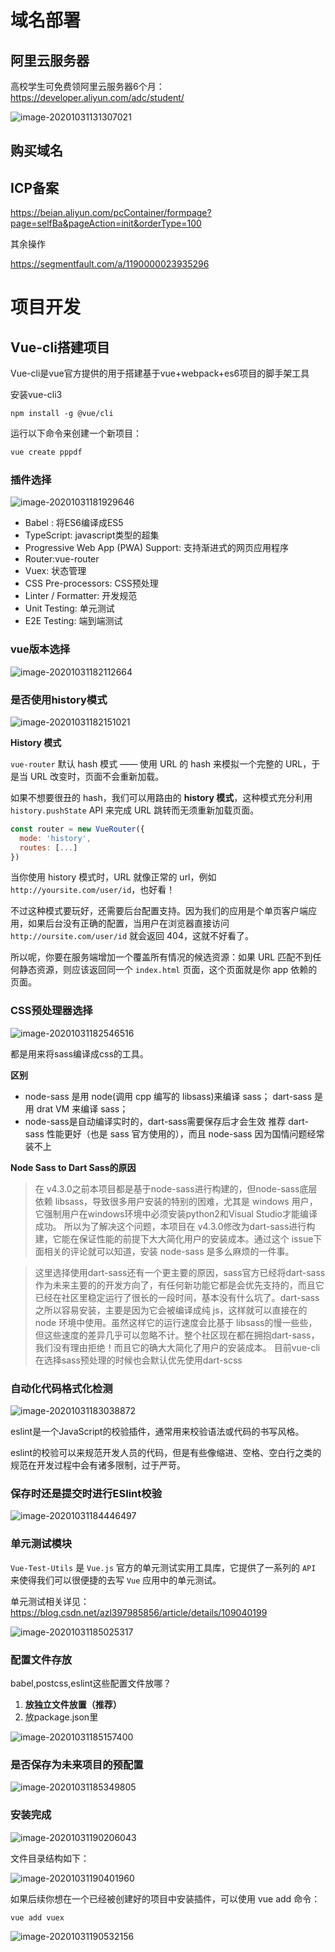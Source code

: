 # 域名部署

## 阿里云服务器

高校学生可免费领阿里云服务器6个月：https://developer.aliyun.com/adc/student/

![image-20201031131307021](C:\Users\Ragnarkor\AppData\Roaming\Typora\typora-user-images\image-20201031131307021.png)



## 购买域名

## ICP备案

https://beian.aliyun.com/pcContainer/formpage?page=selfBa&pageAction=init&orderType=100



其余操作

https://segmentfault.com/a/1190000023935296



# 项目开发

## Vue-cli搭建项目

Vue-cli是vue官方提供的用于搭建基于vue+webpack+es6项目的脚手架工具

安装vue-cli3

```
npm install -g @vue/cli
```

运行以下命令来创建一个新项目：

```bash
vue create pppdf
```

### 插件选择

![image-20201031181929646](C:\Users\Ragnarkor\AppData\Roaming\Typora\typora-user-images\image-20201031181929646.png)

- Babel : 将ES6编译成ES5
- TypeScript: javascript类型的超集
- Progressive Web App (PWA) Support: 支持渐进式的网页应用程序
- Router:vue-router
- Vuex: 状态管理
- CSS Pre-processors: CSS预处理
- Linter / Formatter: 开发规范
- Unit Testing: 单元测试
- E2E Testing: 端到端测试

### vue版本选择

![image-20201031182112664](C:\Users\Ragnarkor\AppData\Roaming\Typora\typora-user-images\image-20201031182112664.png)

### 是否使用history模式

![image-20201031182151021](C:\Users\Ragnarkor\AppData\Roaming\Typora\typora-user-images\image-20201031182151021.png)

**History 模式**

`vue-router` 默认 hash 模式 —— 使用 URL 的 hash 来模拟一个完整的 URL，于是当 URL 改变时，页面不会重新加载。

如果不想要很丑的 hash，我们可以用路由的 **history 模式**，这种模式充分利用 `history.pushState` API 来完成 URL 跳转而无须重新加载页面。

```js
const router = new VueRouter({
  mode: 'history',
  routes: [...]
})
```

当你使用 history 模式时，URL 就像正常的 url，例如 `http://yoursite.com/user/id`，也好看！

不过这种模式要玩好，还需要后台配置支持。因为我们的应用是个单页客户端应用，如果后台没有正确的配置，当用户在浏览器直接访问 `http://oursite.com/user/id` 就会返回 404，这就不好看了。

所以呢，你要在服务端增加一个覆盖所有情况的候选资源：如果 URL 匹配不到任何静态资源，则应该返回同一个 `index.html` 页面，这个页面就是你 app 依赖的页面。



### **CSS预处理器选择**

![image-20201031182546516](C:\Users\Ragnarkor\AppData\Roaming\Typora\typora-user-images\image-20201031182546516.png)

都是用来将sass编译成css的工具。

**区别**

- node-sass 是用 node(调用 cpp 编写的 libsass)来编译 sass；
  dart-sass 是用 drat VM 来编译 sass；
- node-sass是自动编译实时的，dart-sass需要保存后才会生效
  推荐 dart-sass 性能更好（也是 sass 官方使用的），而且 node-sass 因为国情问题经常装不上

**Node Sass to Dart Sass的原因**

> 在 v4.3.0之前本项目都是基于node-sass进行构建的，但node-sass底层依赖 libsass，导致很多用户安装的特别的困难，尤其是 windows 用户，它强制用户在windows环境中必须安装python2和Visual Studio才能编译成功。
> 所以为了解决这个问题，本项目在 v4.3.0修改为dart-sass进行构建，它能在保证性能的前提下大大简化用户的安装成本。通过这个 issue下面相关的评论就可以知道，安装 node-sass 是多么麻烦的一件事。

> 这里选择使用dart-sass还有一个更主要的原因，sass官方已经将dart-sass作为未来主要的的开发方向了，有任何新功能它都是会优先支持的，而且它已经在社区里稳定运行了很长的一段时间，基本没有什么坑了。dart-sass之所以容易安装，主要是因为它会被编译成纯 js，这样就可以直接在的 node 环境中使用。虽然这样它的运行速度会比基于 libsass的慢一些些，但这些速度的差异几乎可以忽略不计。整个社区现在都在拥抱dart-sass，我们没有理由拒绝！而且它的确大大简化了用户的安装成本。
> 目前vue-cli在选择sass预处理的时候也会默认优先使用dart-scss



### 自动化代码格式化检测

![image-20201031183038872](C:\Users\Ragnarkor\AppData\Roaming\Typora\typora-user-images\image-20201031183038872.png)

eslint是一个JavaScript的校验插件，通常用来校验语法或代码的书写风格。

eslint的校验可以来规范开发人员的代码，但是有些像缩进、空格、空白行之类的规范在开发过程中会有诸多限制，过于严苛。

### 保存时还是提交时进行ESlint校验

![image-20201031184446497](C:\Users\Ragnarkor\AppData\Roaming\Typora\typora-user-images\image-20201031184446497.png)



### 单元测试模块

`Vue-Test-Utils` 是 `Vue.js` 官方的单元测试实用工具库，它提供了一系列的 `API` 来使得我们可以很便捷的去写 `Vue` 应用中的单元测试。

单元测试相关详见：https://blog.csdn.net/azl397985856/article/details/109040199

![image-20201031185025317](C:\Users\Ragnarkor\AppData\Roaming\Typora\typora-user-images\image-20201031185025317.png)



### 配置文件存放

babel,postcss,eslint这些配置文件放哪？

1. **放独立文件放置（推荐）**
2. 放package.json里

![image-20201031185157400](C:\Users\Ragnarkor\AppData\Roaming\Typora\typora-user-images\image-20201031185157400.png)



### 是否保存为未来项目的预配置

![image-20201031185349805](C:\Users\Ragnarkor\AppData\Roaming\Typora\typora-user-images\image-20201031185349805.png)



### 安装完成

![image-20201031190206043](C:\Users\Ragnarkor\AppData\Roaming\Typora\typora-user-images\image-20201031190206043.png)

文件目录结构如下：

![image-20201031190401960](C:\Users\Ragnarkor\AppData\Roaming\Typora\typora-user-images\image-20201031190401960.png)

如果后续你想在一个已经被创建好的项目中安装插件，可以使用 vue add 命令：

```
vue add vuex
```



![image-20201031190532156](C:\Users\Ragnarkor\AppData\Roaming\Typora\typora-user-images\image-20201031190532156.png)



